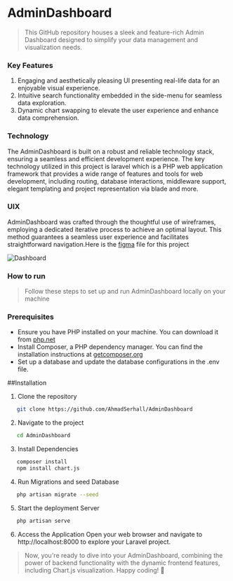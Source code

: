 # AdminDashboard
> This GitHub repository houses a sleek and feature-rich Admin Dashboard designed to simplify your data management and visualization needs.

### Key Features
1. Engaging and aesthetically pleasing UI presenting real-life data for an enjoyable visual experience. 
2. Intuitive search functionality embedded in the side-menu for seamless data exploration.
3. Dynamic chart swapping to elevate the user experience and enhance data comprehension.

### Technology 
The AdminDashboard is built on a robust and reliable technology stack, ensuring a seamless and efficient development experience. The key technology utilized in this project is laravel which is a PHP web application framework that provides a wide range of features and tools for web development, including routing, database interactions, middleware support, elegant templating and project representation via blade and more. 

### UIX
AdminDashboard was crafted through the thoughtful use of wireframes, employing a dedicated iterative process to achieve an optimal layout. This method guarantees a seamless user experience and facilitates straightforward navigation.Here is the [figma](https://www.figma.com/file/qhfJ8Aw6qQm33PHht7tFO5/admin-wireframe?type=design&node-id=0-1&mode=design&t=Q2N5Qr3RDeNTAtF8-0) file for this project


 ![Dashboard]("./public/assets/admindashboard.png") 

### How to run 
>Follow these steps to set up and run AdminDashboard locally on your machine

### Prerequisites
 
- Ensure you have PHP installed on your machine. You can download it from [php.net](https://www.php.net)
- Install Composer, a PHP dependency manager. You can find the installation instructions at [getcomposer.org](https://getcomposer.org/)
- Set up a database and update the database configurations in the .env file.


##Installation
1. Clone the repository 
```sh
   git clone https://github.com/AhmadSerhall/AdminDashboard
   ```
2. Navigate to the project
```sh
   cd AdminDashboard
   ```
3. Install Dependencies
```sh
   composer install
   npm install chart.js
   ```
4. Run Migrations and seed Database
```sh
   php artisan migrate --seed
   ```
5. Start the deployment Server
```sh
   php artisan serve
   ```
6. Access the Application
   Open your web browser and navigate to http://localhost:8000 to explore your Laravel project.

>Now, you're ready to dive into your AdminDashboard, combining the power of backend functionality with the dynamic frontend features, including Chart.js visualization. Happy coding! 🚀
